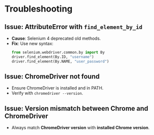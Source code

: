 # Troubleshooting

## Issue: AttributeError with `find_element_by_id`
- **Cause**: Selenium 4 deprecated old methods.
- **Fix**: Use new syntax:
  ```python
  from selenium.webdriver.common.by import By
  driver.find_element(By.ID, "username")
  driver.find_element(By.NAME, "user_password")
  ```

## Issue: ChromeDriver not found
- Ensure ChromeDriver is installed and in PATH.
- Verify with `chromedriver --version`.

## Issue: Version mismatch between Chrome and ChromeDriver
- Always match **ChromeDriver version** with **installed Chrome version**.
